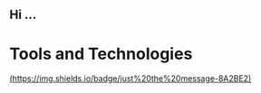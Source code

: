 ## Hi ...

# Tools and Technologies
[(https://img.shields.io/badge/just%20the%20message-8A2BE2)](https://img.shields.io/badge/just%20the%20message-8A2BE2)
